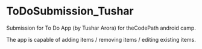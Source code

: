 ToDoSubmission_Tushar
=====================

Submission for To Do App (by Tushar Arora) for theCodePath android camp.

The app is capable of adding items / removing items / editing existing items.


